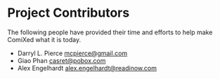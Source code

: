 # Project Contributors

The following people have provided their time and efforts to help make ComiXed
what it is today.

 * Darryl L. Pierce <mcpierce@gmail.com>
 * Giao Phan <casret@pobox.com>
 * Alex Engelhardt <alex.engelhardt@readinow.com>
